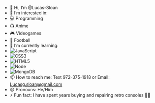 - 👋 Hi, I’m @Lucas-Sloan
- 👀 I’m interested in:
- :computer: Programming
- :tv: Anime
-  :video_game: Videogames
- :football: Football
- 🌱 I’m currently learning:
- ![JavaScript](https://img.shields.io/badge/-JavaScript-05122A?style=flat&logo=javascript)
- ![CSS3](https://img.shields.io/badge/-CSS-05122A?style=flat&logo=css3)
- ![HTML5](https://img.shields.io/badge/-HTML5-05122A?style=flat&logo=html5)
- ![Node](https://img.shields.io/badge/-Node.js-05122A?style=flat&logo=node.js)
- ![MongoDB](https://img.shields.io/badge/-MongoDB-05122A?style=flat&logo=mongodb)
- 📫 How to reach me: Text 972-375-1918 or Email: Lucasg.sloan@gmail.com
- 😄 Pronouns: He/Him
- ⚡ Fun fact: I have spent years buying and repairing retro consoles :mechanic:

<!---
Lucas-Sloan/Lucas-Sloan is a ✨ special ✨ repository because its `README.md` (this file) appears on your GitHub profile.
You can click the Preview link to take a look at your changes.
--->
